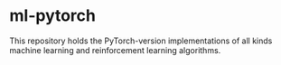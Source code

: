 # ml-pytorch
This repository holds the PyTorch-version implementations of all kinds machine learning and reinforcement learning algorithms.
